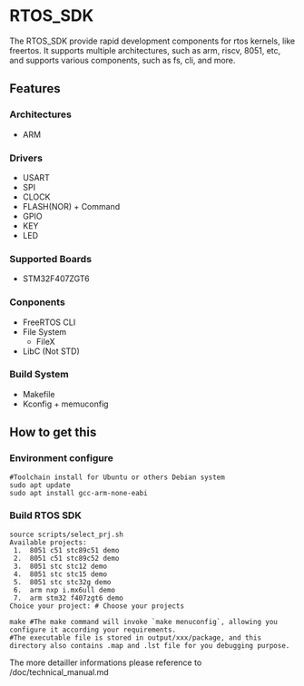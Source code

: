 # RTOS_SDK
The RTOS_SDK provide rapid development components for rtos kernels, like freertos. It supports multiple architectures, such as arm, riscv, 8051, etc, and supports various components, such as fs, cli, and more.
## Features
### Architectures
- ARM
### Drivers
- USART
- SPI
- CLOCK
- FLASH(NOR) + Command
- GPIO
- KEY
- LED
### Supported Boards
- STM32F407ZGT6
### Conponents
- FreeRTOS CLI
- File System
	- FileX
- LibC (Not STD)
### Build System
- Makefile
- Kconfig + memuconfig

## How to get this
### Environment configure
```
#Toolchain install for Ubuntu or others Debian system
sudo apt update
sudo apt install gcc-arm-none-eabi
```
### Build RTOS SDK
```
source scripts/select_prj.sh
Available projects:
 1.  8051 c51 stc89c51 demo
 2.  8051 c51 stc89c52 demo
 3.  8051 stc stc12 demo
 4.  8051 stc stc15 demo
 5.  8051 stc stc32g demo
 6.  arm nxp i.mx6ull demo
 7.  arm stm32 f407zgt6 demo
Choice your project: # Choose your projects

make #The make command will invoke `make menuconfig`, allowing you configure it according your requirements.
#The executable file is stored in output/xxx/package, and this directory also contains .map and .lst file for you debugging purpose.
```
The more detailler informations please reference to /doc/technical_manual.md

	

